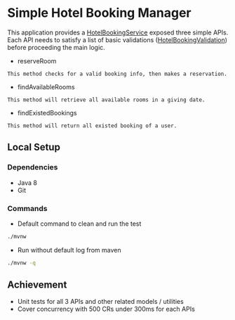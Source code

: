 # Simple Hotel Booking Manager
This application provides a [HotelBookingService](https://github.com/nhattqs/simplehotelbooking/blob/master/src/main/java/com/berry/hotelbooking/service/HotelBookingService.java) exposed three simple APIs.
Each API needs to satisfy a list of basic validations ([HotelBookingValidation](https://github.com/nhattqs/simplehotelbooking/blob/master/src/main/java/com/berry/hotelbooking/service/HotelBookingValidation.java)) before proceeding the main logic.
* reserveRoom
```
This method checks for a valid booking info, then makes a reservation.
```
* findAvailableRooms
```
This method will retrieve all available rooms in a giving date.
```
* findExistedBookings
```
This method will return all existed booking of a user.
```

## Local Setup
### Dependencies
* Java 8
* Git

### Commands
* Default command to clean and run the test
```sh
./mvnw
```

* Run without default log from maven
```sh
./mvnw -q
```

## Achievement
* Unit tests for all 3 APIs and other related models / utilities
* Cover concurrency with 500 CRs under 300ms for each APIs

